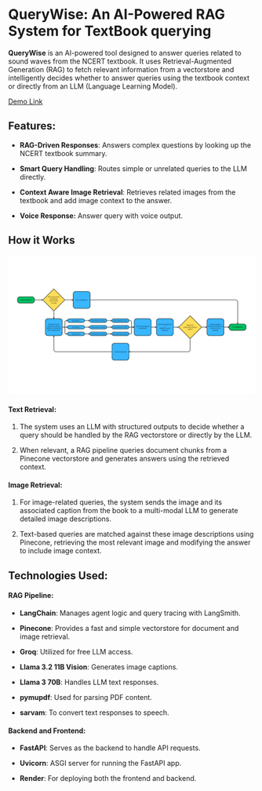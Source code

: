 
# QueryWise: An AI-Powered RAG System for TextBook querying

**QueryWise** is an AI-powered tool designed to answer queries related to sound waves from the NCERT textbook. It uses Retrieval-Augmented Generation (RAG) to fetch relevant information from a vectorstore and intelligently decides whether to answer queries using the textbook context or directly from an LLM (Language Learning Model).

  

[Demo Link](https://textbook-rag-frontend.onrender.com)

  

##  **Features**:

-  **RAG-Driven Responses**: Answers complex questions by looking up the NCERT textbook summary.

-  **Smart Query Handling**: Routes simple or unrelated queries to the LLM directly.

-  **Context Aware Image Retrieval**: Retrieves related images from the textbook and add image context to the answer.

-  **Voice Response:** Answer query with voice output.

  

##  **How it Works**

![Pipeline](https://github.com/10Kaiser10/textbook-rag/blob/main/frontend/media/pipeline.png)

  

####  **Text Retrieval:**

1. The system uses an LLM with structured outputs to decide whether a query should be handled by the RAG vectorstore or directly by the LLM.

2. When relevant, a RAG pipeline queries document chunks from a Pinecone vectorstore and generates answers using the retrieved context.

  

####  **Image Retrieval:**

1. For image-related queries, the system sends the image and its associated caption from the book to a multi-modal LLM to generate detailed image descriptions.

2. Text-based queries are matched against these image descriptions using Pinecone, retrieving the most relevant image and modifying the answer to include image context.

  

##  **Technologies Used**:

  

####  **RAG Pipeline:**

-  **LangChain**: Manages agent logic and query tracing with LangSmith.

-  **Pinecone**: Provides a fast and simple vectorstore for document and image retrieval.

-  **Groq**: Utilized for free LLM access.

-  **Llama 3.2 11B Vision**: Generates image captions.

-  **Llama 3 70B**: Handles LLM text responses.

-  **pymupdf**: Used for parsing PDF content.

-  **sarvam**: To convert text responses to speech.

  

####  **Backend and Frontend:**

-  **FastAPI**: Serves as the backend to handle API requests.

-  **Uvicorn**: ASGI server for running the FastAPI app.

-  **Render**: For deploying both the frontend and backend.
